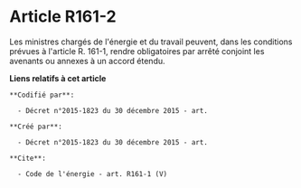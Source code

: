 # Article R161-2

Les ministres chargés de l'énergie et du travail peuvent, dans les conditions prévues à l'article R. 161-1, rendre
obligatoires par arrêté conjoint les avenants ou annexes à un accord étendu.

**Liens relatifs à cet article**

	**Codifié par**:

	  - Décret n°2015-1823 du 30 décembre 2015 - art.

	**Créé par**:

	  - Décret n°2015-1823 du 30 décembre 2015 - art.

	**Cite**:

	  - Code de l'énergie - art. R161-1 (V)
